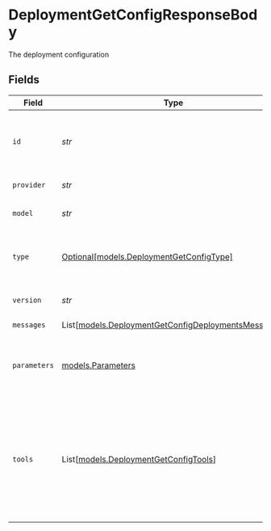 # DeploymentGetConfigResponseBody

The deployment configuration


## Fields

| Field                                                                                                                                                                  | Type                                                                                                                                                                   | Required                                                                                                                                                               | Description                                                                                                                                                            |
| ---------------------------------------------------------------------------------------------------------------------------------------------------------------------- | ---------------------------------------------------------------------------------------------------------------------------------------------------------------------- | ---------------------------------------------------------------------------------------------------------------------------------------------------------------------- | ---------------------------------------------------------------------------------------------------------------------------------------------------------------------- |
| `id`                                                                                                                                                                   | *str*                                                                                                                                                                  | :heavy_check_mark:                                                                                                                                                     | A unique identifier for the response. Can be used to add metrics to the transaction.                                                                                   |
| `provider`                                                                                                                                                             | *str*                                                                                                                                                                  | :heavy_check_mark:                                                                                                                                                     | The provider of the model                                                                                                                                              |
| `model`                                                                                                                                                                | *str*                                                                                                                                                                  | :heavy_check_mark:                                                                                                                                                     | The model of the configuration                                                                                                                                         |
| `type`                                                                                                                                                                 | [Optional[models.DeploymentGetConfigType]](../models/deploymentgetconfigtype.md)                                                                                       | :heavy_minus_sign:                                                                                                                                                     | The type of the model. Current `chat`,`completion` and `image` are supported                                                                                           |
| `version`                                                                                                                                                              | *str*                                                                                                                                                                  | :heavy_check_mark:                                                                                                                                                     | The current version of the deployment                                                                                                                                  |
| `messages`                                                                                                                                                             | List[[models.DeploymentGetConfigDeploymentsMessages](../models/deploymentgetconfigdeploymentsmessages.md)]                                                             | :heavy_check_mark:                                                                                                                                                     | N/A                                                                                                                                                                    |
| `parameters`                                                                                                                                                           | [models.Parameters](../models/parameters.md)                                                                                                                           | :heavy_check_mark:                                                                                                                                                     | Model Parameters: Not all parameters apply to every model                                                                                                              |
| `tools`                                                                                                                                                                | List[[models.DeploymentGetConfigTools](../models/deploymentgetconfigtools.md)]                                                                                         | :heavy_minus_sign:                                                                                                                                                     | A list of tools the model may call. Currently, only functions are supported as a tool. Use this to provide a list of functions the model may generate JSON inputs for. |